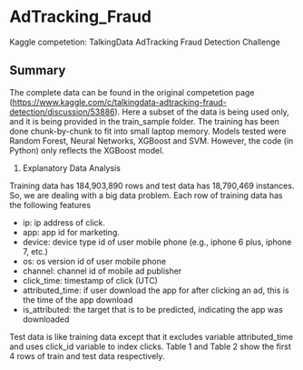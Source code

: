 # AdTracking_Fraud
 Kaggle competetion: TalkingData AdTracking Fraud Detection Challenge

## Summary
The complete data can be found in the original competetion page (https://www.kaggle.com/c/talkingdata-adtracking-fraud-detection/discussion/53886). Here a subset of the data is being used only, and it is being provided in the train_sample folder. The training has been done chunk-by-chunk to fit into small laptop memory. Models tested were Random Forest, Neural Networks, XGBoost and SVM. However, the code (in Python) only reflects the XGBoost model.

1. Explanatory Data Analysis

Training data has 184,903,890 rows and test data has 18,790,469 instances. So, we are dealing with a big data problem. Each row of training data has the following features
-	ip: ip address of click.
-	app: app id for marketing.
-	device: device type id of user mobile phone (e.g., iphone 6 plus, iphone 7, etc.)
-	os: os version id of user mobile phone
-	channel: channel id of mobile ad publisher
-	click_time: timestamp of click (UTC)
-	attributed_time: if user download the app for after clicking an ad, this is the time of the app download
-	is_attributed: the target that is to be predicted, indicating the app was downloaded

Test data is like training data except that it excludes variable attributed_time and uses click_id variable to index clicks. Table 1 and Table 2 show the first 4 rows of train and test data respectively.



